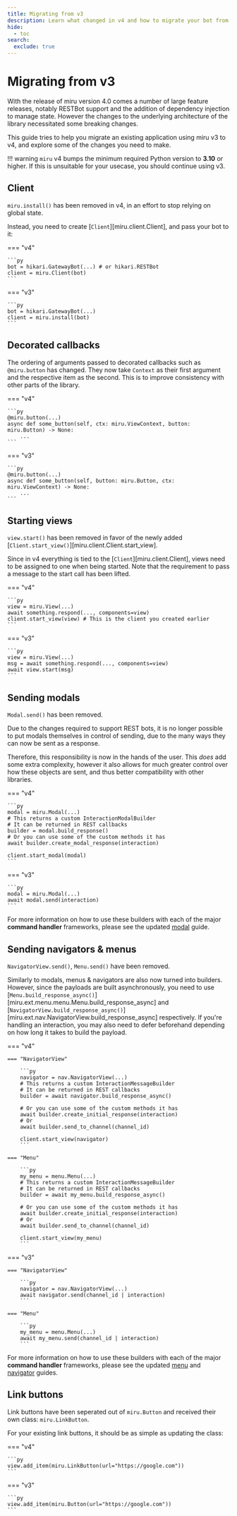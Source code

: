```yaml
---
title: Migrating from v3
description: Learn what changed in v4 and how to migrate your bot from v3!
hide:
  - toc
search:
  exclude: true
---
```


# Migrating from v3

With the release of miru version 4.0 comes a number of large feature releases, notably RESTBot support and the addition of dependency injection to manage state. However the changes to the underlying architecture of the library necessitated some breaking changes.

This guide tries to help you migrate an existing application using miru v3 to v4, and explore some of the changes you need to make.

!!! warning
    `miru` v4 bumps the minimum required Python version to **3.10** or higher. If this is unsuitable for your usecase, you should continue using v3.

## Client

`miru.install()` has been removed in v4, in an effort to stop relying on global state.

Instead, you need to create [`Client`][miru.client.Client], and pass your bot to it:

=== "v4"

    ```py
    bot = hikari.GatewayBot(...) # or hikari.RESTBot
    client = miru.Client(bot)
    ```

=== "v3"

    ```py
    bot = hikari.GatewayBot(...)
    client = miru.install(bot)
    ```

## Decorated callbacks

The ordering of arguments passed to decorated callbacks such as `@miru.button` has changed. They now take `Context` as their first argument and the respective item as the second. This is to improve consistency with other parts of the library.

=== "v4"

    ```py
    @miru.button(...)
    async def some_button(self, ctx: miru.ViewContext, button: miru.Button) -> None:
        ...
    ```

=== "v3"

    ```py
    @miru.button(...)
    async def some_button(self, button: miru.Button, ctx: miru.ViewContext) -> None:
        ...
    ```

## Starting views

`view.start()` has been removed in favor of the newly added [`Client.start_view()`][miru.client.Client.start_view].

Since in v4 everything is tied to the [`Client`][miru.client.Client], views need to be assigned to one when being started. Note that the requirement to pass a message to the start call has been lifted.

=== "v4"

    ```py
    view = miru.View(...)
    await something.respond(..., components=view)
    client.start_view(view) # This is the client you created earlier
    ```

=== "v3"

    ```py
    view = miru.View(...)
    msg = await something.respond(..., components=view)
    await view.start(msg)
    ```

## Sending modals

`Modal.send()` has been removed.

Due to the changes required to support REST bots, it is no longer possible to put modals themselves in control of sending, due to the many ways they can now be sent as a response.

Therefore, this responsibility is now in the hands of the user. This *does* add some extra complexity, however it also allows for much greater control over how these objects are sent, and thus better compatibility with other libraries.

=== "v4"

    ```py
    modal = miru.Modal(...)
    # This returns a custom InteractionModalBuilder
    # It can be returned in REST callbacks
    builder = modal.build_response()
    # Or you can use some of the custom methods it has
    await builder.create_modal_response(interaction)

    client.start_modal(modal)
    ```

=== "v3"

    ```py
    modal = miru.Modal(...)
    await modal.send(interaction)
    ```

For more information on how to use these builders with each of the major **command handler** frameworks, please see the updated [modal](./modals.md) guide.

## Sending navigators & menus

`NavigatorView.send()`, `Menu.send()` have been removed.

Similarly to modals, menus & navigators are also now turned into builders. However, since the payloads are built asynchronously, you need to use [`Menu.build_response_async()`][miru.ext.menu.menu.Menu.build_response_async] and [`NavigatorView.build_response_async()`][miru.ext.nav.NavigatorView.build_response_async] respectively. If you're handling an interaction, you may also need to defer beforehand depending on how long it takes to build the payload.

=== "v4"

    === "NavigatorView"

        ```py
        navigator = nav.NavigatorView(...)
        # This returns a custom InteractionMessageBuilder
        # It can be returned in REST callbacks
        builder = await navigator.build_response_async()

        # Or you can use some of the custom methods it has
        await builder.create_initial_response(interaction)
        # Or
        await builder.send_to_channel(channel_id)

        client.start_view(navigator)
        ```

    === "Menu"

        ```py
        my_menu = menu.Menu(...)
        # This returns a custom InteractionMessageBuilder
        # It can be returned in REST callbacks
        builder = await my_menu.build_response_async()

        # Or you can use some of the custom methods it has
        await builder.create_initial_response(interaction)
        # Or
        await builder.send_to_channel(channel_id)

        client.start_view(my_menu)
        ```

=== "v3"

    === "NavigatorView"

        ```py
        navigator = nav.NavigatorView(...)
        await navigator.send(channel_id | interaction)
        ```

    === "Menu"

        ```py
        my_menu = menu.Menu(...)
        await my_menu.send(channel_id | interaction)
        ```

For more information on how to use these builders with each of the major **command handler** frameworks, please see the updated [menu](./menus.md) and [navigator](./navigators.md) guides.

## Link buttons

Link buttons have been seperated out of `miru.Button` and received their own class: `miru.LinkButton`.

For your existing link buttons, it should be as simple as updating the class:

=== "v4"

    ```py
    view.add_item(miru.LinkButton(url="https://google.com"))
    ```

=== "v3"

    ```py
    view.add_item(miru.Button(url="https://google.com"))
    ```
